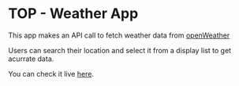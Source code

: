 # TOP - Weather App
This app makes an API call to fetch weather data from [openWeather](https://openweathermap.org/)

Users can search their location and select it from a display list to get acurrate data.

You can check it live [here](https://rolckeirnad.github.io/TOP-weather-app/).
